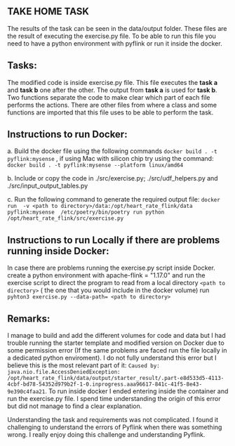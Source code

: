 ## TAKE HOME TASK ##

The results of the task can be seen in the data/output folder. These files are the result of executing the exercise.py file. To be able to run this file you need to have a python environment with pyflink or run it inside the docker.

## Tasks: 
The modified code is inside exercise.py file. This file executes the __task a__ and __task b__ one after the other. The output from __task a__ is used for __task b__. Two functions separate the code to make clear which part of each file performs the actions. There are other files from where a class and some functions are imported that this file uses to be able to perform the task.

## Instructions to run Docker: 

 a.  Build the docker file using the following commands ```docker build . -t pyflink:mysense``` , if using Mac with silicon chip try using the command: ```docker build . -t pyflink:mysense --platform linux/amd64 ```

 b. Include or copy the code in ./src/exercise.py; ./src/udf_helpers.py and ./src/input_output_tables.py 

 c. Run the following command to generate the required output file: ```docker run  -v <path to directory>/data:/opt/heart_rate_flink/data  pyflink:mysense  /etc/poetry/bin/poetry run python /opt/heart_rate_flink/src/exercise.py```


## Instructions to run Locally if there are problems running inside Docker:

In case there are problems running the exercise.py script inside Docker. create a python environment with apache-flink = "1.17.0" and run the exercise script to direct the program to read from a local directory ```<path to directory>``` ( the one that you would include in the docker volume) run ```pyhton3 exercise.py --data-path= <path to directory>```

## Remarks: 

I manage to build and add the different volumes for code and data but I had trouble running the starter template and modified version on Docker due to some permission error (If the same problems are faced run the file locally in a dedicated python enviroment). I do not fully understand this error but I believe this is the most relevant part of it: ```Caused by: java.nio.file.AccessDeniedException: /opt/heart_rate_flink/data/output/starter_result/.part-e8d533d5-4113-4cbf-bd78-54352d979b2f-1-0.inprogress.aaa96617-841c-41f5-8e43-9e390c4faa21```. To run inside docker I ended entering inside the container and run the exercise.py file. I spend time understanding the origin of this error but did not manage to find a clear explanation.

Understanding the task and requirements was not complicated. I found it challenging to understand the errors of Pyflink when there was something wrong. I really enjoy doing this challenge and understanding Pyflink.

